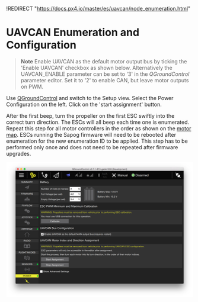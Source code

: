 !REDIRECT "https://docs.px4.io/master/es/uavcan/node_enumeration.html"

# UAVCAN Enumeration and Configuration

> **Note** Enable UAVCAN as the default motor output bus by ticking the 'Enable UAVCAN' checkbox as shown below. Alternatively the UAVCAN_ENABLE parameter can be set to '3' in the *QGroundControl* parameter editor. Set it to '2' to enable CAN, but leave motor outputs on PWM.

Use [QGroundControl](../qgc/README.md) and switch to the Setup view. Select the Power Configuration on the left. Click on the 'start assignment' button.

After the first beep, turn the propeller on the first ESC swiftly into the correct turn direction. The ESCs will all beep each time one is enumerated. Repeat this step for all motor controllers in the order as shown on the [motor map](../airframes/airframe_reference.md). ESCs running the Sapog firmware will need to be rebooted after enumeration for the new enumeration ID to be applied. This step has to be performed only once and does not need to be repeated after firmware upgrades.

![UAVCAN Enumeration Controls (bottom right of image)](../../assets/uavcan/uavcan_qgc_setup.png)